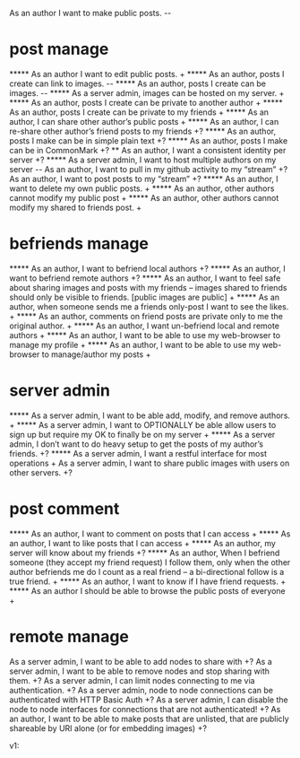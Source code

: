

As an author I want to make public posts. --
# post manage
***** As an author I want to edit public posts. + 
***** As an author, posts I create can link to images. --
***** As an author, posts I create can be images. --
***** As a server admin, images can be hosted on my server. +  
***** As an author, posts I create can be private to another author + 
***** As an author, posts I create can be private to my friends +
***** As an author, I can share other author’s public posts + 
***** As an author, I can re-share other author’s friend posts to my friends +? 
***** As an author, posts I make can be in simple plain text +? 
***** As an author, posts I make can be in CommonMark +?
** As an author, I want a consistent identity per server +?
***** As a server admin, I want to host multiple authors on my server -- 
As an author, I want to pull in my github activity to my “stream” +?
As an author, I want to post posts to my “stream” +?
***** As an author, I want to delete my own public posts. +
***** As an author, other authors cannot modify my public post +
***** As an author, other authors cannot modify my shared to friends post. +

# befriends manage
***** As an author, I want to befriend local authors +?
***** As an author, I want to befriend remote authors +?
***** As an author, I want to feel safe about sharing images and posts with my friends – images shared to friends should only be visible to friends. [public images are public] +
***** As an author, when someone sends me a friends only-post I want to see the likes. +
***** As an author, comments on friend posts are private only to me the original author. +
***** As an author, I want un-befriend local and remote authors + 
***** As an author, I want to be able to use my web-browser to manage my profile + 
***** As an author, I want to be able to use my web-browser to manage/author my posts +


# server admin
***** As a server admin, I want to be able add, modify, and remove authors. + 
***** As a server admin, I want to OPTIONALLY be able allow users to sign up but require my OK to finally be on my server + 
***** As a server admin, I don’t want to do heavy setup to get the posts of my author’s friends. +?
***** As a server admin, I want a restful interface for most operations +
As a server admin, I want to share public images with users on other servers. +?

# post comment
***** As an author, I want to comment on posts that I can access +
***** As an author, I want to like posts that I can access + 
***** As an author, my server will know about my friends +?
***** As an author, When I befriend someone (they accept my friend request) I follow them, only when the other author befriends me do I count as a real friend – a bi-directional follow is a true friend. +
***** As an author, I want to know if I have friend requests. + 
***** As an author I should be able to browse the public posts of everyone +

# remote manage
As a server admin, I want to be able to add nodes to share with +?
As a server admin, I want to be able to remove nodes and stop sharing with them. +?
As a server admin, I can limit nodes connecting to me via authentication. +?
As a server admin, node to node connections can be authenticated with HTTP Basic Auth +?
As a server admin, I can disable the node to node interfaces for connections that are not authenticated! +?
As an author, I want to be able to make posts that are unlisted, that are publicly shareable by URI alone (or for embedding images) +?

v1:
